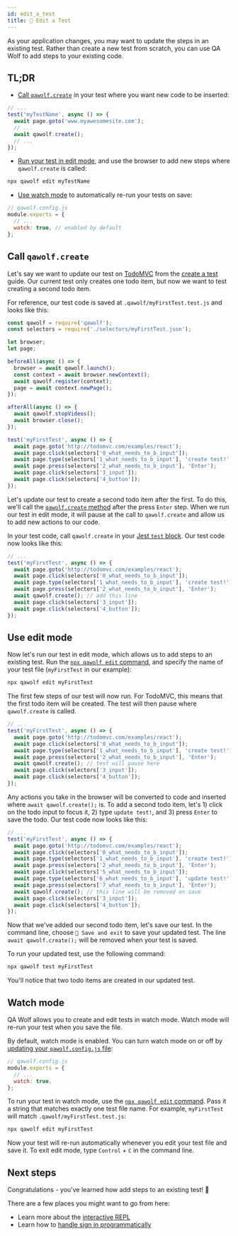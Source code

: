 ```yaml
---
id: edit_a_test
title: 📝 Edit a Test
---
```


As your application changes, you may want to update the steps in an existing test. Rather than create a new test from scratch, you can use QA Wolf to add steps to your existing code.

## TL;DR

- [Call `qawolf.create`](#call-qawolfcreate) in your test where you want new code to be inserted:

```js
// ...
test('myTestName', async () => {
  await page.goto('www.myawesomesite.com');
  // ...
  await qawolf.create();
  // ...
});
```

- [Run your test in edit mode](#use-edit-mode), and use the browser to add new steps where `qawolf.create` is called:

```bash
npx qawolf edit myTestName
```

- [Use watch mode](#watch-mode) to automatically re-run your tests on save:

```js
// qawolf.config.js
module.exports = {
  // ...
  watch: true, // enabled by default
};
```

## Call `qawolf.create`

Let's say we want to update our test on [TodoMVC](http://todomvc.com/examples/react) from the [create a test](create_a_test) guide. Our current test only creates one todo item, but now we want to test creating a second todo item.

For reference, our test code is saved at `.qawolf/myFirstTest.test.js` and looks like this:

```js
const qawolf = require('qawolf');
const selectors = require('./selectors/myFirstTest.json');

let browser;
let page;

beforeAll(async () => {
  browser = await qawolf.launch();
  const context = await browser.newContext();
  await qawolf.register(context);
  page = await context.newPage();
});

afterAll(async () => {
  await qawolf.stopVideos();
  await browser.close();
});

test('myFirstTest', async () => {
  await page.goto('http://todomvc.com/examples/react');
  await page.click(selectors['0_what_needs_to_b_input']);
  await page.type(selectors['1_what_needs_to_b_input'], 'create test!');
  await page.press(selectors['2_what_needs_to_b_input'], 'Enter');
  await page.click(selectors['3_input']);
  await page.click(selectors['4_button']);
});
```

Let's update our test to create a second todo item after the first. To do this, we'll call the [`qawolf.create` method](api/qawolf/create) after the press `Enter` step. When we run our test in edit mode, it will pause at the call to `qawolf.create` and allow us to add new actions to our code.

In your test code, call `qawolf.create` in your [Jest `test` block](https://jestjs.io/docs/en/api#testname-fn-timeout). Our test code now looks like this:

```js
// ...
test('myFirstTest', async () => {
  await page.goto('http://todomvc.com/examples/react');
  await page.click(selectors['0_what_needs_to_b_input']);
  await page.type(selectors['1_what_needs_to_b_input'], 'create test!');
  await page.press(selectors['2_what_needs_to_b_input'], 'Enter');
  await qawolf.create(); // add this line
  await page.click(selectors['3_input']);
  await page.click(selectors['4_button']);
});
```

## Use edit mode

Now let's run our test in edit mode, which allows us to add steps to an existing test. Run the [`npx qawolf edit` command](api/cli#npx-qawolf-edit-name), and specify the name of your test file (`myFirstTest` in our example):

```bash
npx qawolf edit myFirstTest
```

The first few steps of our test will now run. For TodoMVC, this means that the first todo item will be created. The test will then pause where `qawolf.create` is called.

```js
// ...
test('myFirstTest', async () => {
  await page.goto('http://todomvc.com/examples/react');
  await page.click(selectors['0_what_needs_to_b_input']);
  await page.type(selectors['1_what_needs_to_b_input'], 'create test!');
  await page.press(selectors['2_what_needs_to_b_input'], 'Enter');
  await qawolf.create(); // test will pause here
  await page.click(selectors['3_input']);
  await page.click(selectors['4_button']);
});
```

Any actions you take in the browser will be converted to code and inserted where `await qawolf.create();` is. To add a second todo item, let's 1) click on the todo input to focus it, 2) type `update test!`, and 3) press `Enter` to save the todo. Our test code now looks like this:

```js
// ...
test('myFirstTest', async () => {
  await page.goto('http://todomvc.com/examples/react');
  await page.click(selectors['0_what_needs_to_b_input']);
  await page.type(selectors['1_what_needs_to_b_input'], 'create test!');
  await page.press(selectors['2_what_needs_to_b_input'], 'Enter');
  await page.click(selectors['5_what_needs_to_b_input']);
  await page.type(selectors['6_what_needs_to_b_input'], 'update test!');
  await page.press(selectors['7_what_needs_to_b_input'], 'Enter');
  await qawolf.create(); // this line will be removed on save
  await page.click(selectors['3_input']);
  await page.click(selectors['4_button']);
});
```

Now that we've added our second todo item, let's save our test. In the command line, choose `💾 Save and exit` to save your updated test. The line `await qawolf.create();` will be removed when your test is saved.

To run your updated test, use the following command:

```bash
npx qawolf test myFirstTest
```

You'll notice that two todo items are created in our updated test.

## Watch mode

QA Wolf allows you to create and edit tests in watch mode. Watch mode will re-run your test when you save the file.

By default, watch mode is enabled. You can turn watch mode on or off by [updating your `qawolf.config.js` file](api/config):

```js
// qawolf.config.js
module.exports = {
  // ...
  watch: true,
};
```

To run your test in watch mode, use the [`npx qawolf edit` command](api/cli#npx-qawolf-edit-name). Pass it a string that matches exactly one test file name. For example, `myFirstTest` will match `.qawolf/myFirstTest.test.js`:

```bash
npx qawolf edit myFirstTest
```

Now your test will re-run automatically whenever you edit your test file and save it. To exit edit mode, type `Control` + `C` in the command line.

## Next steps

Congratulations - you've learned how add steps to an existing test! 🎉

There are a few places you might want to go from here:

- Learn more about the [interactive REPL](use_the_repl)
- Learn how to [handle sign in programmatically](handle_sign_in)
